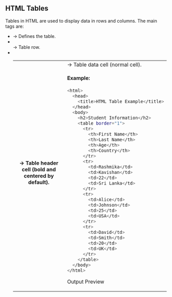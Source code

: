 ## HTML Tables

Tables in HTML are used to display data in rows and columns.
The main tags are:

- <table> → Defines the table.
- <tr> → Table row.
- <th> → Table header cell (bold and centered by default).
- <td> → Table data cell (normal cell).

#### Example:

```bash
<html>
  <head>
    <title>HTML Table Example</title>
  </head>
  <body>
    <h2>Student Information</h2>
    <table border="1">
      <tr>
        <th>First Name</th>
        <th>Last Name</th>
        <th>Age</th>
        <th>Country</th>
      </tr>
      <tr>
        <td>Rashmika</td>
        <td>Kavishan</td>
        <td>22</td>
        <td>Sri Lanka</td>
      </tr>
      <tr>
        <td>Alice</td>
        <td>Johnson</td>
        <td>25</td>
        <td>USA</td>
      </tr>
      <tr>
        <td>David</td>
        <td>Smith</td>
        <td>20</td>
        <td>UK</td>
      </tr>
    </table>
  </body>
</html>
```

Output Preview

